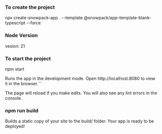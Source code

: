 ### To create the project
npx create-snowpack-app . --template @snowpack/app-template-blank-typescript --force

### Node Version
vesion: 21

### To start the project
npm start

Runs the app in the development mode.
Open http://localhost:8080 to view it in the browser.˝˘

The page will reload if you make edits.
You will also see any lint errors in the console.

### npm run build

Builds a static copy of your site to the build/ folder.
Your app is ready to be deployed!